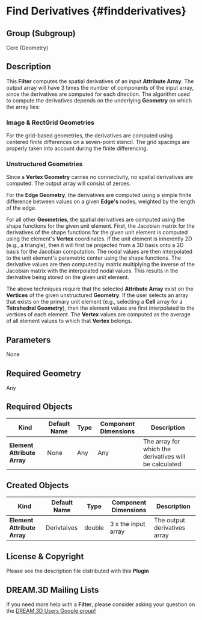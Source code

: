 Find Derivatives {#findderivatives}
=====

## Group (Subgroup) ##
Core (Geometry)

## Description ##
This **Filter** computes the spatial derivatives of an input **Attribute Array**.  The output array will have 3 times the number of components of the input array, since the derivatives are computed for each direction.  The algorithm used to compute the derivatives depends on the underlying **Geometry** on which the array lies:

### Image & RectGrid Geometries ###
For the grid-based geometries, the derivatives are computed using centered finite differences on a seven-point stencil.  The grid spacings are properly taken into account during the finite differencing.

### Unstructured Geometries ###
Since a **Vertex Geometry** carries no connectivity, no spatial derivatives are computed.  The output array will consist of zeroes. 

For the **Edge Geometry**, the derivatives are computed using a simple finite difference between values on a given **Edge's** nodes, weighted by the length of the edge.

For all other **Geometries**, the spatial derivatives are computed using the shape functions for the given unit element.  First, the Jacobian matrix for the derivatives of the shape functions for the given unit element is computed using the element's **Vertex** coordinates.  If the unit element is inherently 2D (e.g., a triangle), then it will first be projected from a 3D basis onto a 2D basis for the Jacobian computation.  The nodal values are then interpolated to the unit element's parametric center using the shape functions.  The derivative values are then computed by matrix multiplying the inverse of the Jacobian matrix with the interpolated nodal values.  This results in the derivative being stored on the given unit element.

The above techniques require that the selected **Attribute Array** exist on the **Vertices** of the given unstructured **Geometry**.  If the user selects an array that exists on the primary unit element (e.g., selecting a **Cell** array for a **Tetrahedral Geometry**), then the element values are first interpolated to the vertices of each element.  The **Vertex** values are computed as the average of all element values to which that **Vertex** belongs.

## Parameters ##
None

## Required Geometry ##
Any

## Required Objects ##

| Kind | Default Name | Type | Component Dimensions | Description |
|------|--------------|------|----------------------|-------------|
| **Element Attribute Array** | None | Any | Any | The array for which the derivatives will be calculated |

## Created Objects ##

| Kind | Default Name | Type | Component Dimensions | Description |
|------|--------------|------|----------------------|-------------|
| **Element Attribute Array** | Derivtaives | double | 3 x the input array | The output derivatives array |


## License & Copyright ##
Please see the description file distributed with this **Plugin**

## DREAM.3D Mailing Lists ##
If you need more help with a **Filter**, please consider asking your question on the [DREAM.3D Users Google group!](https://groups.google.com/forum/?hl=en#!forum/dream3d-users)










